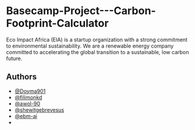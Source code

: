 # Basecamp-Project---Carbon-Footprint-Calculator
Eco Impact Africa (EIA) is a startup organization with a strong commitment to environmental sustainability.  We are a renewable energy company committed to accelerating the global transition to a sustainable, low carbon future.

## Authors

- [@Doyma901](https://www.github.com/Doyma901)
- [@filimonkd](https://www.github.com/filimonkd)
- [@awol-90](https://github.com/awol-90)
- [@shewitgebreyesus](https://github.com/shewitgebreyesus)
- [@ebm-ai](https://github.com/ebm-ai)
- 
